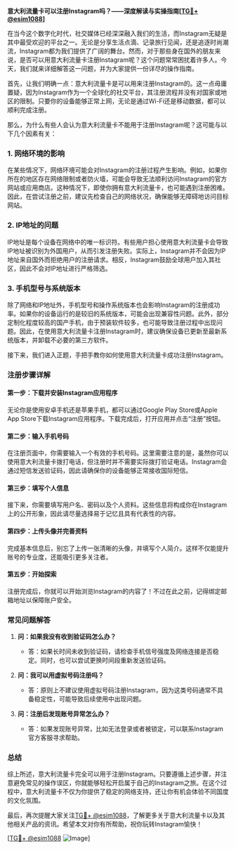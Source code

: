 **意大利流量卡可以注册Instagram吗？——深度解读与实操指南[[TG💪+ @esim1088](https://t.me/s/esim1088)]**

在当今这个数字化时代，社交媒体已经深深融入我们的生活，而Instagram无疑是其中最受欢迎的平台之一。无论是分享生活点滴、记录旅行见闻，还是追逐时尚潮流，Instagram都为我们提供了广阔的舞台。然而，对于那些身在国外的朋友来说，是否可以用意大利流量卡注册Instagram呢？这个问题常常困扰着许多人。今天，我们就来详细解答这一问题，并为大家提供一份详尽的操作指南。

首先，让我们明确一点：意大利流量卡是可以用来注册Instagram的。这一点毋庸置疑，因为Instagram作为一个全球化的社交平台，其注册流程并没有对国家或地区的限制。只要你的设备能够正常上网，无论是通过Wi-Fi还是移动数据，都可以顺利完成注册。

那么，为什么有些人会认为意大利流量卡不能用于注册Instagram呢？这可能与以下几个因素有关：

### **1. 网络环境的影响**
在某些情况下，网络环境可能会对Instagram的注册过程产生影响。例如，如果你所在的地区存在网络限制或者防火墙，可能会导致无法顺利访问Instagram的官方网站或应用商店。这种情况下，即使你拥有意大利流量卡，也可能遇到注册困难。因此，在尝试注册之前，建议先检查自己的网络状况，确保能够无障碍地访问目标网站。

### **2. IP地址的问题**
IP地址是每个设备在网络中的唯一标识符。有些用户担心使用意大利流量卡会导致IP地址被识别为外国用户，从而引发注册失败。实际上，Instagram并不会因为IP地址来自国外而拒绝用户的注册请求。相反，Instagram鼓励全球用户加入其社区，因此不会对IP地址进行严格筛选。

### **3. 手机型号与系统版本**
除了网络和IP地址外，手机型号和操作系统版本也会影响Instagram的注册成功率。如果你的设备运行的是较旧的系统版本，可能会出现兼容性问题。此外，部分定制化程度较高的国产手机，由于预装软件较多，也可能导致注册过程中出现问题。因此，在使用意大利流量卡注册Instagram时，建议确保设备已更新至最新系统版本，并卸载不必要的第三方软件。

接下来，我们进入正题，手把手教你如何使用意大利流量卡成功注册Instagram。

### **注册步骤详解**

#### **第一步：下载并安装Instagram应用程序**
无论你是使用安卓手机还是苹果手机，都可以通过Google Play Store或Apple App Store下载Instagram应用程序。下载完成后，打开应用并点击“注册”按钮。

#### **第二步：输入手机号码**
在注册页面中，你需要输入一个有效的手机号码。这里需要注意的是，虽然你可以使用意大利流量卡拨打电话，但注册时并不需要实际拨打验证电话。Instagram会通过短信发送验证码，因此请确保你的设备能够正常接收国际短信。

#### **第三步：填写个人信息**
接下来，你需要填写用户名、密码以及个人资料。这些信息将构成你在Instagram上的公开形象，因此请尽量选择易于记忆且具有代表性的内容。

#### **第四步：上传头像并完善资料**
完成基本信息后，别忘了上传一张清晰的头像，并填写个人简介。这样不仅能提升账号的专业度，还能吸引更多关注者。

#### **第五步：开始探索**
注册完成后，你就可以开始浏览Instagram的内容了！不过在此之前，记得绑定邮箱地址以保障账户安全。

### **常见问题解答**

1. **问：如果我没有收到验证码怎么办？**
   - 答：如果长时间未收到验证码，请检查手机信号强度及网络连接是否稳定。同时，也可以尝试更换时间段重新发送验证码。

2. **问：我可以用虚拟号码注册吗？**
   - 答：原则上不建议使用虚拟号码注册Instagram，因为这类号码通常不具备稳定性，可能导致后续使用中出现问题。

3. **问：注册后发现账号异常怎么办？**
   - 答：如果发现账号异常，比如无法登录或者被锁定，可以联系Instagram官方客服寻求帮助。

### **总结**

综上所述，意大利流量卡完全可以用于注册Instagram。只要遵循上述步骤，并注意避免常见的操作误区，你就能够轻松开启属于自己的Instagram之旅。在这个过程中，意大利流量卡不仅为你提供了稳定的网络支持，还让你有机会体验不同国度的文化氛围。

最后，再次提醒大家关注[TG💪+ @esim1088](https://t.me/s/esim1088)，了解更多关于意大利流量卡以及其他相关产品的资讯。希望本文对你有所帮助，祝你玩转Instagram愉快！

[[TG💪+ @esim1088](https://t.me/s/esim1088) ![Image](https://i.postimg.cc/4NQfJmqS/Snipaste-2025-05-13-00-14-12.png)]